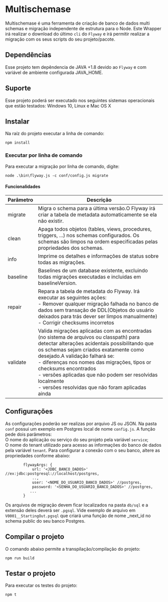 Multischemase
================

Multischemase é uma ferramenta de criação de banco de dados multi schemas e migração independente de estrutura para o Node.
Este Wrapper irá realizar o download do último `cli` do `Flyway` e irá permitir realizar a migração com os seus scripts do seu projeto/pacote.

## Dependências
Esse projeto tem depêndencia de JAVA +1.8 devido ao `Flyway` e com variável de ambiente configurada JAVA_HOME.

## Suporte
Esse projeto poderá ser executado nos seguintes sistemas operacionais que estão testados: Windows 10, Linux e Mac OS X

## Instalar
Na raíz do projeto executar a linha de comando:
```
npm install
```

### Executar por linha de comando
Para executar a migração por linha de comando, digite:
```
node .\bin\flyway.js -c conf/config.js migrate
```

#### Funcionalidades
|Parâmetro|Descrição|
|-----|----|
|migrate|Migra o schema para a última versão.O Flyway irá criar a tabela de metadata automaticamente se ela não existir.|
|clean|Apaga todos objetos (tables, views, procedures, triggers, ...) nos schemas configurados. Os schemas são limpos na ordem especificadas pelas propriedades dos schemas.|
|info|Imprime os detalhes e informações de status sobre todas as migrações.|
|baseline|Baselines de um database existente, excluindo todas migrações executadas e incluidas em baselineVersion.|
|repair|Repara a tabela de metadata do Flyway. Irá executar as seguintes ações:<br> - Remover qualquer migração falhada no banco de dados sem transação de DDL(Objetos do usuário deixados para trás dever ser limpos manualmente)<br> - Corrigir checksums incorretos|
|validate|Valida migrações aplicadas com as encontradas (no sistema de arquivos ou classpath) para detectar alterações acidentais possibilitando que os schemas sejam criados exatamente como desejado.A validação falhará se:<br>- diferenças nos nomes das migrações, tipos or checksums encontrados<br>- versões aplicadas que não podem ser resolvidas localmente<br>- versões resolvidas que não foram aplicadas ainda|
			 
## Configurações
As configurações poderão ser realizas por arquivo JS ou JSON. Na pasta `conf` possui um exemplo em Postgres local de nome `config.js`.
A função pede dois parâmetros:<br>
O nome do aplicação ou serviço do seu projeto pela variável `service`;<br>
O nome do tenant utilizado para acesso as informações do banco de dados pela variável `tenant`.
Para configurar a conexão com o seu banco, altere as propriedades conforme abaixo:
```
        flywayArgs: {
            url: '<JDBC_BANCO_DADOS>' //ex:jdbc:postgresql://localhost/postgres,
            ..,
            user: '<NOME_DO_USUARIO_BANCO_DADOS>' //postgres,
            password: '<SENHA_DO_USUARIO_BANCO_DADOS>' //postgres,
           ...
        }
```
Os arquivos de migração devem ficar localizados na pasta `db/sql` e a extensão deles deverá ser `.pgsql`.
Vide exemplo de arquivo em  `V0001__StartingOut.pgsql` que criará uma função de nome _next_id no schema public do seu banco Postgres. 

## Compilar o projeto

O comando abaixo permite a transpilação/compilação do projeto:
```
npm run build
```

## Testar o projeto

Para executar os testes do projeto:
```
npm t
```
